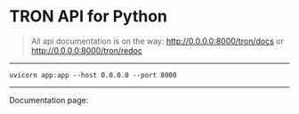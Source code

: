 # TRON API for Python

> All api documentation is on the way: http://0.0.0.0:8000/tron/docs or http://0.0.0.0:8000/tron/redoc

--------
```shell
uvicorn app:app --host 0.0.0.0 --port 8000
```

--------
Documentation page:

